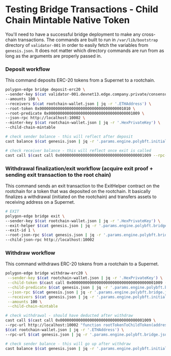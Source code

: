 # Testing Bridge Transactions - Child Chain Mintable Native Token

You'll need to have a successful bridge deployment to make any cross-chain transactions. The commands are built to run in `/var/lib/bootstrap` directory of `validator-001` in order to easily fetch the variables from `genesis.json`. It does not matter which directory commands are run from as long as the arguments are properly passed in.


### Deposit workflow
This command deposits ERC-20 tokens from a Supernet to a rootchain.
```bash
polygon-edge bridge deposit-erc20 \
--sender-key $(cat validator-001.devnet13.edge.company.private/consensus/validator.key) \
--amounts 100 \
--receivers $(cat rootchain-wallet.json | jq -r '.ETHAddress') \
--root-token 0x0000000000000000000000000000000000001010 \
--root-predicate 0x0000000000000000000000000000000000001009 \
--json-rpc http://localhost:10002 \
--minter-key $(cat rootchain-wallet.json | jq -r '.HexPrivateKey') \
--child-chain-mintable

# check sender balance - this will reflect after deposit
cast balance $(cat genesis.json | jq -r '.params.engine.polybft.initialValidatorSet[0].address') --rpc-url localhost:10002

# check receiver balance - this will reflect once exit is called
cast call $(cast call 0x0000000000000000000000000000000000001009 --rpc-url http://localhost:10002 "function rootTokenToChildToken(address) returns (address)" 0x0000000000000000000000000000000000001010) "function balanceOf(address account) view returns(uint256)" $(cat rootchain-wallet.json | jq -r '.ETHAddress') --rpc-url $(cat genesis.json | jq -r '.params.engine.polybft.bridge.jsonRPCEndpoint')

```

### Withdrawal finalization/exit workflow (acquire exit proof + sending exit transaction to the root chain)
This command sends an exit transaction to the ExitHelper contract on the rootchain for a token that was deposited on the rootchain. It basically finalizes a withdrawal (initiated on the rootchain) and transfers assets to receiving address on a Supernet.
```bash
# EXIT
polygon-edge bridge exit \
--sender-key $(cat rootchain-wallet.json | jq -r '.HexPrivateKey') \
--exit-helper $(cat genesis.json | jq -r '.params.engine.polybft.bridge.exitHelperAddress') \
--exit-id 1 \
--root-json-rpc $(cat genesis.json | jq -r '.params.engine.polybft.bridge.jsonRPCEndpoint') \
--child-json-rpc http://localhost:10002
```

### Withdraw workflow
This command withdraws ERC-20 tokens from a rootchain to a Supernet.

```bash
polygon-edge bridge withdraw-erc20 \
 --sender-key $(cat rootchain-wallet.json | jq -r '.HexPrivateKey') \
 --child-token $(cast call 0x0000000000000000000000000000000000001009 --rpc-url http://localhost:10002 "function rootTokenToChildToken(address) returns (address)" 0x0000000000000000000000000000000000001010) \
 --child-predicate $(cat genesis.json | jq -r '.params.engine.polybft.bridge.erc20ChildMintablePredicateAddress') \
 --json-rpc $(cat genesis.json | jq -r '.params.engine.polybft.bridge.jsonRPCEndpoint') \
 --receivers $(cat genesis.json | jq -r '.params.engine.polybft.initialValidatorSet[0].address') \
 --amounts 100 \
 --child-chain-mintable

# check withdrawal - should have deducted after withdraw
cast call $(cast call 0x0000000000000000000000000000000000001009 \
--rpc-url http://localhost:10002 "function rootTokenToChildToken(address) returns (address)" 0x0000000000000000000000000000000000001010) "function balanceOf(address account) view returns(uint256)" \
$(cat rootchain-wallet.json | jq -r '.ETHAddress') \
--rpc-url $(cat genesis.json | jq -r '.params.engine.polybft.bridge.jsonRPCEndpoint')

# check sender balance - this will go up after withdraw
cast balance $(cat genesis.json | jq -r '.params.engine.polybft.initialValidatorSet[0].address') --rpc-url localhost:10002

```